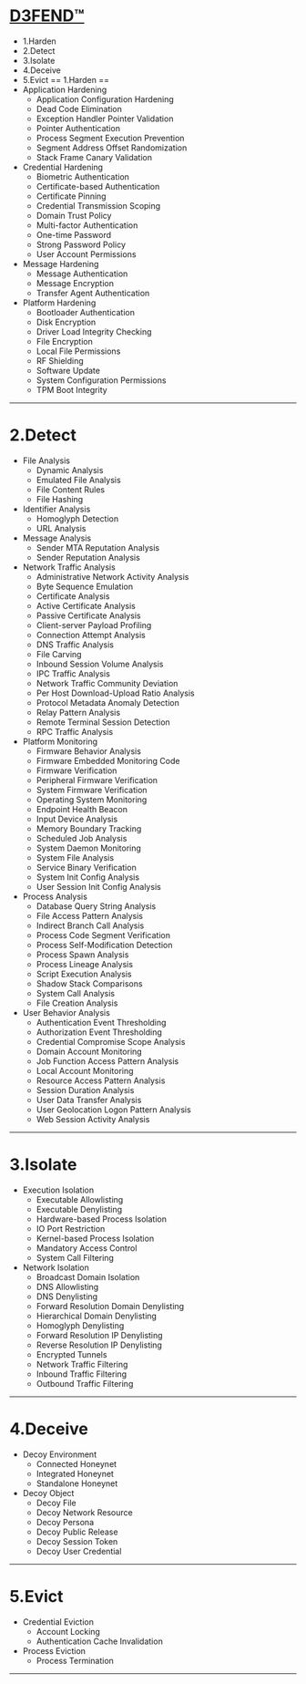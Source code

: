 [D3FEND™](https://d3fend.mitre.org/)
==
* 1.Harden
* 2.Detect
* 3.Isolate
* 4.Deceive
* 5.Evict
==
1.Harden
==
* Application Hardening
   * Application Configuration Hardening
   * Dead Code Elimination
   * Exception Handler Pointer Validation
   * Pointer Authentication
   * Process Segment Execution Prevention
   * Segment Address Offset Randomization
   * Stack Frame Canary Validation
* Credential Hardening
   * Biometric Authentication
   * Certificate-based Authentication
   * Certificate Pinning
   * Credential Transmission Scoping
   * Domain Trust Policy
   * Multi-factor Authentication
   * One-time Password
   * Strong Password Policy
   * User Account Permissions
* Message Hardening
   * Message Authentication
   * Message Encryption
   * Transfer Agent Authentication
* Platform Hardening
    * Bootloader Authentication
    * Disk Encryption
    * Driver Load Integrity Checking
    * File Encryption
    * Local File Permissions
    * RF Shielding
    * Software Update
    * System Configuration Permissions
    * TPM Boot Integrity
---
2.Detect
==
* File Analysis
    * Dynamic Analysis
    * Emulated File Analysis
    * File Content Rules
    * File Hashing
* Identifier Analysis
    * Homoglyph Detection
    * URL Analysis
* Message Analysis
    * Sender MTA Reputation Analysis
    * Sender Reputation Analysis
* Network Traffic Analysis
    * Administrative Network Activity Analysis
    * Byte Sequence Emulation
    * Certificate Analysis
    * Active Certificate Analysis
    * Passive Certificate Analysis
    * Client-server Payload Profiling
    * Connection Attempt Analysis
    * DNS Traffic Analysis
    * File Carving
    * Inbound Session Volume Analysis
    * IPC Traffic Analysis
    * Network Traffic Community Deviation
    * Per Host Download-Upload Ratio Analysis
    * Protocol Metadata Anomaly Detection
    * Relay Pattern Analysis
    * Remote Terminal Session Detection
    * RPC Traffic Analysis
* Platform Monitoring
    * Firmware Behavior Analysis
    * Firmware Embedded Monitoring Code
    * Firmware Verification
    * Peripheral Firmware Verification
    * System Firmware Verification
    * Operating System Monitoring
    * Endpoint Health Beacon
    * Input Device Analysis
    * Memory Boundary Tracking
    * Scheduled Job Analysis
    * System Daemon Monitoring
    * System File Analysis
    * Service Binary Verification
    * System Init Config Analysis
    * User Session Init Config Analysis
* Process Analysis
    * Database Query String Analysis
    * File Access Pattern Analysis
    * Indirect Branch Call Analysis
    * Process Code Segment Verification
    * Process Self-Modification Detection
    * Process Spawn Analysis
    * Process Lineage Analysis
    * Script Execution Analysis
    * Shadow Stack Comparisons
    * System Call Analysis
    * File Creation Analysis
* User Behavior Analysis
    * Authentication Event Thresholding
    * Authorization Event Thresholding
    * Credential Compromise Scope Analysis
    * Domain Account Monitoring
    * Job Function Access Pattern Analysis
    * Local Account Monitoring
    * Resource Access Pattern Analysis
    * Session Duration Analysis
    * User Data Transfer Analysis
    * User Geolocation Logon Pattern Analysis
    * Web Session Activity Analysis
---
3.Isolate
===
* Execution Isolation
    * Executable Allowlisting
    * Executable Denylisting
    * Hardware-based Process Isolation
    * IO Port Restriction
    * Kernel-based Process Isolation
    * Mandatory Access Control
    * System Call Filtering
* Network Isolation
    * Broadcast Domain Isolation
    * DNS Allowlisting
    * DNS Denylisting
    * Forward Resolution Domain Denylisting
    * Hierarchical Domain Denylisting
    * Homoglyph Denylisting
    * Forward Resolution IP Denylisting
    * Reverse Resolution IP Denylisting
    * Encrypted Tunnels
    * Network Traffic Filtering
    * Inbound Traffic Filtering
    * Outbound Traffic Filtering
---
4.Deceive
===
* Decoy Environment
    * Connected Honeynet
    * Integrated Honeynet
    * Standalone Honeynet
* Decoy Object
    * Decoy File
    * Decoy Network Resource
    * Decoy Persona
    * Decoy Public Release
    * Decoy Session Token
    * Decoy User Credential
---
5.Evict
===
* Credential Eviction
    * Account Locking
    * Authentication Cache Invalidation 
* Process Eviction
    * Process Termination  
---
